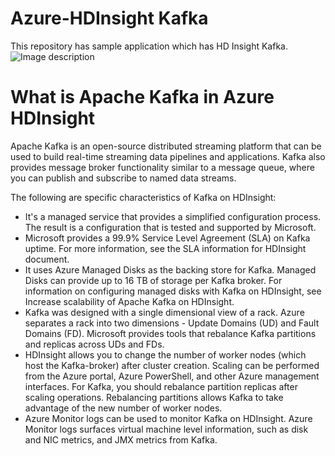 # Azure-HDInsight Kafka
This repository has sample application which has HD Insight Kafka.
![Image description](https://i.ytimg.com/vi/mPONv2Ye5qk/maxresdefault.jpg)
# What is Apache Kafka in Azure HDInsight
Apache Kafka is an open-source distributed streaming platform that can be used to build real-time streaming data pipelines and applications. Kafka also provides message broker functionality similar to a message queue, where you can publish and subscribe to named data streams.

The following are specific characteristics of Kafka on HDInsight:
<ul>
<li>
It's a managed service that provides a simplified configuration process. The result is a configuration that is tested and supported by Microsoft.
</li>
<li>
Microsoft provides a 99.9% Service Level Agreement (SLA) on Kafka uptime. For more information, see the SLA information for HDInsight document.
</li>
<li>
It uses Azure Managed Disks as the backing store for Kafka. Managed Disks can provide up to 16 TB of storage per Kafka broker. For information on configuring managed disks with Kafka on HDInsight, see Increase scalability of Apache Kafka on HDInsight.
</li>
<li>
Kafka was designed with a single dimensional view of a rack. Azure separates a rack into two dimensions - Update Domains (UD) and Fault Domains (FD). Microsoft provides tools that rebalance Kafka partitions and replicas across UDs and FDs.
</li>
<li>
HDInsight allows you to change the number of worker nodes (which host the Kafka-broker) after cluster creation. Scaling can be performed from the Azure portal, Azure PowerShell, and other Azure management interfaces. For Kafka, you should rebalance partition replicas after scaling operations. Rebalancing partitions allows Kafka to take advantage of the new number of worker nodes.
</li>
<li>
Azure Monitor logs can be used to monitor Kafka on HDInsight. Azure Monitor logs surfaces virtual machine level information, such as disk and NIC metrics, and JMX metrics from Kafka.
</li></ul>
